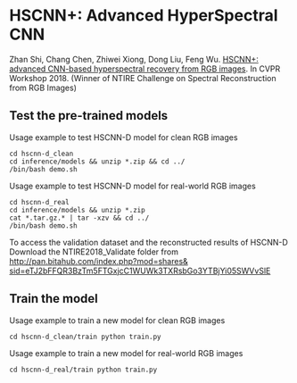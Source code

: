 HSCNN+: Advanced HyperSpectral CNN
====
Zhan Shi, Chang Chen, Zhiwei Xiong, Dong Liu, Feng Wu. [HSCNN+: advanced CNN-based hyperspectral recovery from RGB images](http://openaccess.thecvf.com/content_cvpr_2018_workshops/papers/w13/Shi_HSCNN_Advanced_CNN-Based_CVPR_2018_paper.pdf). In CVPR Workshop 2018. (Winner of NTIRE Challenge on Spectral Reconstruction from RGB Images) <br/>

## Test the pre-trained models
Usage example to test HSCNN-D model for clean RGB images <br/>
```
cd hscnn-d_clean
cd inference/models && unzip *.zip && cd ../
/bin/bash demo.sh
```
Usage example to test HSCNN-D model for real-world RGB images <br/>
```
cd hscnn-d_real
cd inference/models && unzip *.zip
cat *.tar.gz.* | tar -xzv && cd ../
/bin/bash demo.sh
```
To access the validation dataset and the reconstructed results of HSCNN-D <br/>
Download the NTIRE2018_Validate folder from <br/>
[http://pan.bitahub.com/index.php?mod=shares& <br/>
sid=eTJ2bFFQR3BzTm5FTGxjcC1WUWk3TXRsbGo3YTBjYi05SWVvSlE](http://pan.bitahub.com/index.php?mod=shares&sid=eTJ2bFFQR3BzTm5FTGxjcC1WUWk3TXRsbGo3YTBjYi05SWVvSlE)

## Train the model
Usage example to train a new model for clean RGB images <br/>
```
cd hscnn-d_clean/train python train.py
```
Usage example to train a new model for real-world RGB images <br/>
```
cd hscnn-d_real/train python train.py
```
